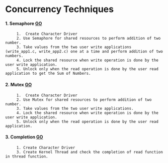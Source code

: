 # Concurrency Techniques
#### 1. Semaphore [GO](../08_Concurrency_Techniques/1_Semaphore_Addition/)
         1.  Create Character Driver 
         2. Use Semaphore for shared resources to perform addition of two number.
         3. Take values from the two user write applications (write_app1.c, write_app2.c) one at a time and perform addition of two numbers.
         4. Lock the shared resource when write operation is done by the user write application.
         5. Unlock only when the read operation is done by the user read application to get the Sum of Numbers.    
#### 2.  Mutex [GO](../08_Concurrency_Techniques/2_Mutex_Get_Value/)
         1.  Create Character Driver 
         2. Use Mutex for shared resources to perform addition of two number.
         3. Take values from the two user write applications.
         4. Lock the shared resource when write operation is done by the user write application.
         5. Unlock only when the read operation is done by the user read application.
#### 3. Completion [GO](../08_Concurrency_Techniques/03_Completion/)
         1. Create Character Driver 
         3. Create Kernel Thread and check the completion of read function in thread function.
